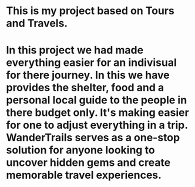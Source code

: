 # This is my project based on Tours and Travels.
# In this project we had made everything easier for an indivisual for there journey. In this we have provides the shelter, food and a personal local guide to the people in there budget only. It's making easier for one to adjust everything in a trip. WanderTrails serves as a one-stop solution for anyone looking to uncover hidden gems and create memorable travel experiences.
